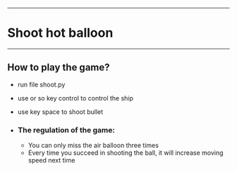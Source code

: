 ***
# Shoot hot balloon
***

## How to play the game?
* run file shoot.py
* use or so key control to control the ship
* use key space to shoot bullet

* ### The regulation of the game:
 	* You can only miss the air balloon three times
 	* Every time you succeed in shooting the ball, it will increase moving speed next time

 	